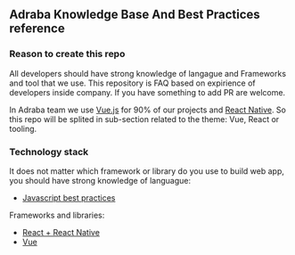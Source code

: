 ## Adraba Knowledge Base And Best Practices reference

### Reason to create this repo
All developers should have strong knowledge of langague and Frameworks and tool that we use. This repository is FAQ based on expirience of developers inside company. If you have something to add PR are welcome.

In Adraba team we use [Vue.js](https://vuejs.org/) for 90% of our projects and [React Native](http://facebook.github.io/react-native/). So this repo will be splited in sub-section related to the theme: Vue, React or tooling.

### Technology stack
It does not matter which framework or library do you use to build web app, you should have strong knowledge of languague:

- [Javascript best practices](/javascript/README.md)

Frameworks and libraries:
- [React + React Native](/react/README.md)
- [Vue](/vue/README.md)
